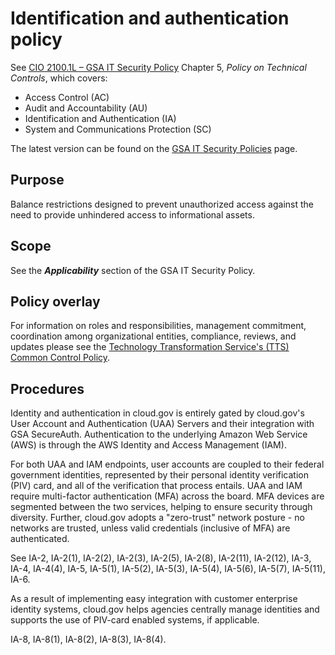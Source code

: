# Identification and authentication policy

See [CIO 2100.1L – GSA IT Security Policy](https://www.gsa.gov/cdnstatic/CIO_2100_1L_CHGE_1_CC040905_signed_PDF_version_7-15-2019.pdf) Chapter 5, _Policy on Technical Controls_, which covers:

* Access Control (AC)
* Audit and Accountability (AU)
* Identification and Authentication (IA)
* System and Communications Protection (SC)

The latest version can be found on the [GSA IT Security Policies](https://www.gsa.gov/about-us/organization/office-of-the-chief-information-officer/chief-information-security-officer-ciso/it-security-policies) page.

## Purpose

Balance restrictions designed to prevent unauthorized access against the need to provide unhindered access to informational assets.

## Scope

See the **_Applicability_** section of the GSA IT Security Policy.

## Policy overlay

For information on roles and responsibilities, management commitment, coordination among organizational entities, compliance, reviews, and updates please see the [Technology Transformation Service's (TTS) Common Control Policy](https://github.com/18F/compliance-docs/blob/master/TTS-Common-Control-Policy.md).

## Procedures

Identity and authentication in cloud.gov is entirely gated by cloud.gov's User Account and Authentication (UAA) Servers and their integration with GSA SecureAuth. Authentication to the underlying Amazon Web Service (AWS) is through the AWS Identity and Access Management (IAM).

For both UAA and IAM endpoints, user accounts are coupled to their federal government identities, represented by their personal identity verification (PIV) card, and all of the verification that process entails. UAA and IAM require multi-factor authentication (MFA) across the board. MFA devices are segmented between the two services, helping to ensure security through diversity. Further, cloud.gov adopts a "zero-trust" network posture - no networks are trusted, unless valid credentials (inclusive of MFA) are authenticated.

See IA-2, IA-2(1), IA-2(2), IA-2(3), IA-2(5), IA-2(8), IA-2(11), IA-2(12), IA-3, IA-4, IA-4(4), IA-5, IA-5(1), IA-5(2), IA-5(3), IA-5(4), IA-5(6), IA-5(7), IA-5(11), IA-6.

As a result of implementing easy integration with customer enterprise identity systems, cloud.gov helps agencies centrally manage identities and supports the use of PIV-card enabled systems, if applicable.

IA-8, IA-8(1), IA-8(2), IA-8(3), IA-8(4).
